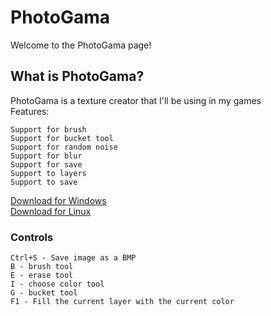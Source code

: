 # PhotoGama

Welcome to the PhotoGama page!  

## What is PhotoGama?

PhotoGama is a texture creator that I'll be using in my games  
Features:     
```
Support for brush
Support for bucket tool
Support for random noise
Support for blur
Support for save
Support to layers
Support to save
```
[Download for Windows](https://github.com/GabrielMtins/PhotoGama/releases/download/0.2/photogamawin.zip)    
[Download for Linux](https://github.com/GabrielMtins/PhotoGama/releases/download/0.2/photogamalinux.zip)   

### Controls  
```
Ctrl+S - Save image as a BMP
B - brush tool
E - erase tool
I - choose color tool
G - bucket tool
F1 - Fill the current layer with the current color
```
